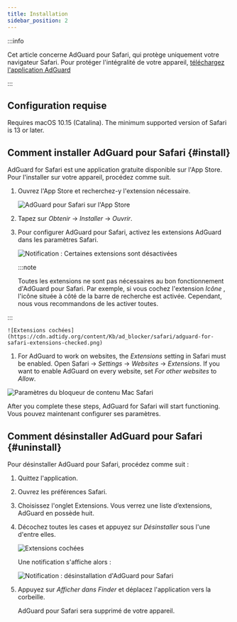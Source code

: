 ```yaml
---
title: Installation
sidebar_position: 2
---
```


:::info

Cet article concerne AdGuard pour Safari, qui protège uniquement votre navigateur Safari. Pour protéger l'intégralité de votre appareil, [téléchargez l'application AdGuard](https://agrd.io/download-kb-adblock)

:::

## Configuration requise

Requires macOS 10.15 (Catalina). The minimum supported version of Safari is 13 or later.

## Comment installer AdGuard pour Safari {#install}

AdGuard for Safari est une application gratuite disponible sur l'App Store. Pour l'installer sur votre appareil, procédez comme suit.

1. Ouvrez l'App Store et recherchez-y l'extension nécessaire.

    ![AdGuard pour Safari sur l'App Store](https://cdn.adtidy.org/content/Kb/ad_blocker/safari/adguard-for-safari-app-store.png)

1. Tapez sur *Obtenir* → *Installer* → *Ouvrir*.

1. Pour configurer AdGuard pour Safari, activez les extensions AdGuard dans les paramètres Safari.

    ![Notification : Certaines extensions sont désactivées](https://cdn.adtidy.org/content/Kb/ad_blocker/safari/adguard-for-safari-notification.png)

    :::note

    Toutes les extensions ne sont pas nécessaires au bon fonctionnement d'AdGuard pour Safari. Par exemple, si vous cochez l'extension *Icône* , l'icône située à côté de la barre de recherche est activée. Cependant, nous vous recommandons de les activer toutes.


:::

    ![Extensions cochées](https://cdn.adtidy.org/content/Kb/ad_blocker/safari/adguard-for-safari-extensions-checked.png)

1. For AdGuard to work on websites, the *Extensions* setting in Safari must be enabled. Open Safari → *Settings* → *Websites* → *Extensions*. If you want to enable AdGuard on every website, set *For other websites* to *Allow*.

![Paramètres du bloqueur de contenu Mac Safari](https://cdn.adtidy.org/content/Kb/ad_blocker/safari/macos_extensions.png)
<!-- adguard-for-safari-content-blocker-setting-macos.png -->

After you complete these steps, AdGuard for Safari will start functioning. Vous pouvez maintenant configurer ses paramètres.

## Comment désinstaller AdGuard pour Safari {#uninstall}

Pour désinstaller AdGuard pour Safari, procédez comme suit :

1. Quittez l'application.

1. Ouvrez les préférences Safari.

1. Choisissez l'onglet Extensions. Vous verrez une liste d’extensions, AdGuard en possède huit.

1. Décochez toutes les cases et appuyez sur *Désinstaller* sous l'une d'entre elles.

    ![Extensions cochées](https://cdn.adtidy.org/public/Adguard/kb/installation/Safari/extensionschecked.png)

    Une notification s'affiche alors :

    ![Notification : désinstallation d'AdGuard pour Safari](https://cdn.adtidy.org/public/Adguard/kb/installation/Safari/showinfinder.png)

1. Appuyez sur *Afficher dans Finder* et déplacez l'application vers la corbeille.

    AdGuard pour Safari sera supprimé de votre appareil.
